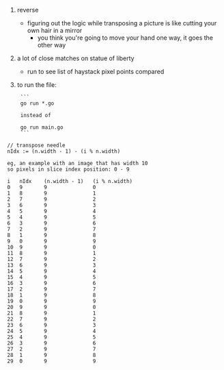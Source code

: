 1. reverse
	* figuring out the logic while transposing a picture is like cutting your own hair in a mirror
		* you think you're going to move your hand one way, it goes the other way
1. a lot of close matches on statue of liberty
	* run to see list of haystack pixel points compared
1. to run the file:

		```
		go run *.go
		
		instead of
		
		go run main.go
		```
```
// transpose needle
nIdx := (n.width - 1) - (i % n.width)

eg, an example with an image that has width 10
so pixels in slice index position: 0 - 9

i	nIdx	(n.width - 1)	(i % n.width)
0	9		9				0
1	8		9				1
2	7		9				2
3	6		9				3
4	5		9				4
5	4		9				5
6	3		9				6
7	2		9				7
8	1		9				8
9	0		9				9
10	9		9				0
11	8		9				1
12	7		9				2
13	6		9				3
14	5		9				4
15	4		9				5
16	3		9				6
17	2		9				7
18	1		9				8
19	0		9				9
20	9		9				0
21	8		9				1
22	7		9				2
23	6		9				3
24	5		9				4
25	4		9				5
26	3		9				6
27	2		9				7
28	1		9				8
29	0		9				9
```
	

 